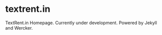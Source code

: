 textrent.in
===========

TextRent.in Homepage. Currently under development. Powered by Jekyll and Wercker.
